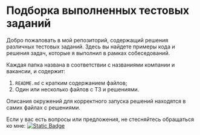 # Подборка выполненных тестовых заданий

Добро пожаловать в мой репозиторий, содержащий решения различных тестовых заданий. Здесь вы найдете примеры кода и решения задач, которые я выполнил в рамках собеседований.

Каждая папка названа в соответствии с названиями компании и вакансии, и содержит:
1. `README.md` с кратким содержанием файлов;
2. Один или несколько файлов с ТЗ и решениями.

Описания окружений для корректного запуска решений находятся в самих файлах с решениями.

Если у вас есть вопросы или предложения, не стесняйтесь обращаться ко мне:
[![Static Badge](https://img.shields.io/badge/Telegram-@TamerLAN427-blue)](https://t.me/TamerLAN427)